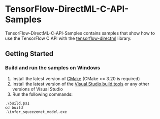 # TensorFlow-DirectML-C-API-Samples <!-- omit in toc -->

TensorFlow-DirectML-C-API-Samples contains samples that show how to use the TensorFlow C API with the [tensorflow-directml](https://github.com/microsoft/tensorflow-directml) library.

## Getting Started

### Build and run the samples on Windows
1. Install the latest version of [CMake](https://cmake.org/download/) (CMake >= 3.20 is required)
2. Install the latest version of the [Visual Studio build tools](https://visualstudio.microsoft.com/downloads/?q=build+tools) or any other versions of Visual Studio
3. Run the following commands:

```
.\build.ps1
cd build
.\infer_squeezenet_model.exe
```
